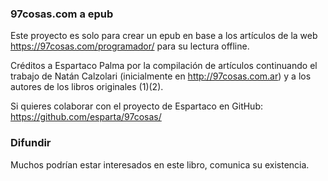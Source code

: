 ### 97cosas.com a epub

Este proyecto es solo para crear un epub en base a los artículos de la web https://97cosas.com/programador/ para su lectura offline.

Créditos a Espartaco Palma por la compilación de artículos continuando el trabajo de Natán Calzolari (inicialmente en http://97cosas.com.ar) y a los autores de los libros originales (1)(2).

Si quieres colaborar con el proyecto de Espartaco en GitHub: https://github.com/esparta/97cosas/

### Difundir

Muchos podrían estar interesados en este libro, comunica su existencia.

[1]: https://www.oreilly.com/
[2]: https://www.oreilly.com/library/view/97-things-every/9780596809515/
[3]: https://web.archive.org/web/20180428150135/http://programmer.97things.oreilly.com/wiki/index.php/97_Things_Every_Programmer_Should_Know
[4]: https://web.archive.org/web/20180511015742/http://pm.97things.oreilly.com/wiki/index.php/Main_Page
[5]: https://web.archive.org/web/20140602094359/http://softarch.97things.oreilly.com/wiki/index.php/Home_Page_for_97_Things
[6]: https://creativecommons.org/licenses/by/3.0/us/deed.es